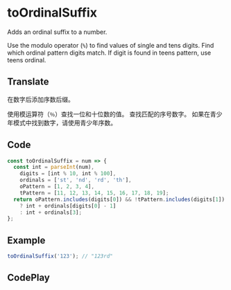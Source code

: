 # toOrdinalSuffix

Adds an ordinal suffix to a number.

Use the modulo operator (`%`) to find values of single and tens digits.
Find which ordinal pattern digits match.
If digit is found in teens pattern, use teens ordinal.

## Translate

在数字后添加序数后缀。

使用模运算符（`％`）查找一位和十位数的值。
查找匹配的序号数字。
如果在青少年模式中找到数字，请使用青少年序数。

## Code

```js
const toOrdinalSuffix = num => {
  const int = parseInt(num),
    digits = [int % 10, int % 100],
    ordinals = ['st', 'nd', 'rd', 'th'],
    oPattern = [1, 2, 3, 4],
    tPattern = [11, 12, 13, 14, 15, 16, 17, 18, 19];
  return oPattern.includes(digits[0]) && !tPattern.includes(digits[1])
    ? int + ordinals[digits[0] - 1]
    : int + ordinals[3];
};
```

## Example

```js
toOrdinalSuffix('123'); // "123rd"
```

## CodePlay

<template>
  <code-play codeplay-id="" />
</template>
